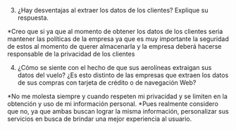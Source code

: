 3. ¿Hay desventajas al extraer los datos de los clientes? 
Explique su respuesta.

*Creo que si ya que al momento de obtener los datos de los clientes seria mantener las políticas de la empresa ya que es muy importante la seguridad de estos al momento de querer almacenarla y la empresa deberá hacerse responsable de la privacidad de los clientes

4. ¿Cómo se siente con el hecho de que sus aerolíneas 
extraigan sus datos del vuelo? ¿Es esto distinto de las 
empresas que extraen los datos de sus compras con 
tarjeta de crédito o de navegación Web?
 
*No me molesta siempre y cuando respeten mi privacidad y se limiten en la obtención y uso de mi información personal.
*Pues realmente considero que no, ya que ambas buscan lograr la misma  información, personalizar sus servicios en busca de brindar una mejor experiencia al usuario.
 
